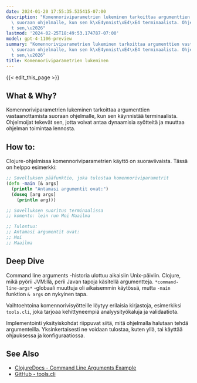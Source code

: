 ```yaml
---
date: 2024-01-20 17:55:35.535415-07:00
description: "Komennoriviparametrien lukeminen tarkoittaa argumenttien vastaanottamista\
  \ suoraan ohjelmalle, kun sen k\xE4ynnist\xE4\xE4 terminaalista. Ohjelmoijat tekev\xE4\
  t sen,\u2026"
lastmod: '2024-02-25T18:49:53.174787-07:00'
model: gpt-4-1106-preview
summary: "Komennoriviparametrien lukeminen tarkoittaa argumenttien vastaanottamista\
  \ suoraan ohjelmalle, kun sen k\xE4ynnist\xE4\xE4 terminaalista. Ohjelmoijat tekev\xE4\
  t sen,\u2026"
title: Komennoriviparametrien lukeminen
---
```


{{< edit_this_page >}}

## What & Why?
Komennoriviparametrien lukeminen tarkoittaa argumenttien vastaanottamista suoraan ohjelmalle, kun sen käynnistää terminaalista. Ohjelmoijat tekevät sen, jotta voivat antaa dynaamisia syötteitä ja muuttaa ohjelman toimintaa lennosta.

## How to:
Clojure-ohjelmissa komennoriviparametrien käyttö on suoraviivaista. Tässä on helppo esimerkki:

```Clojure
;; Sovelluksen pääfunktio, joka tulostaa komennoriviparametrit
(defn -main [& args]
  (println "Antamasi argumentit ovat:")
  (doseq [arg args]
    (println arg)))

;; Sovelluksen suoritus terminaalissa
;; komento: lein run Moi Maailma

;; Tulostuu:
;; Antamasi argumentit ovat:
;; Moi
;; Maailma
```

## Deep Dive
Command line arguments -historia ulottuu aikaisiin Unix-päiviin. Clojure, mikä pyörii JVM:llä, perii Javan tapoja käsitellä argumentteja. `*command-line-args*` -globaali muuttuja oli aikaisemmin käytössä, mutta `-main` funktion `& args` on nykyinen tapa.

Vaihtoehtoina komennorivisyötteille löytyy erilaisia kirjastoja, esimerkiksi `tools.cli`, joka tarjoaa kehittyneempiä analyysityökaluja ja validaatiota.

Implementointi yksityiskohdat riippuvat siitä, mitä ohjelmalla halutaan tehdä argumenteilla. Yksinkertaisesti ne voidaan tulostaa, kuten yllä, tai käyttää ohjauksessa ja konfiguraatiossa.

## See Also
- [ClojureDocs - Command Line Arguments Example](https://clojuredocs.org/clojure.core/*command-line-args*)
- [GitHub - tools.cli](https://github.com/clojure/tools.cli)
